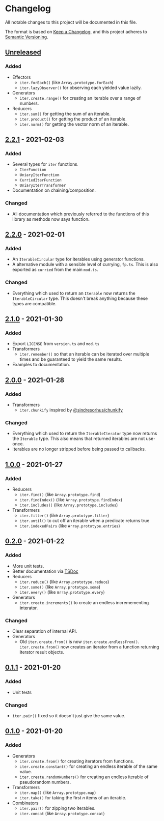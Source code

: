 # Changelog

All notable changes to this project will be documented in this file.

The format is based on [Keep a Changelog](https://keepachangelog.com/en/1.0.0/),
and this project adheres to
[Semantic Versioning](https://semver.org/spec/v2.0.0.html).

## [Unreleased]

### Added

- Effectors
  - `iter.forEach()` (like `Array.prototype.forEach`)
  - `iter.lazyObserver()` for observing each yielded value lazily.
- Generators
  - `iter.create.range()` for creating an iterable over a range of numbers.
- Reducers
  - `iter.sum()` for getting the sum of an iterable.
  - `iter.product()` for getting the product of an iterable.
  - `iter.norm()` for getting the vector norm of an iterable.

## [2.2.1] - 2021-02-03

### Added

- Several types for `iter` functions.
  - `IterFunction`
  - `UniaryIterFunction`
  - `CurriedIterFunction`
  - `UniaryIterTransformer`
- Documentation on chaining/composition.

### Changed

- All documentation which previously referred to the functions of this library
  as methods now says function.

## [2.2.0] - 2021-02-01

### Added

- An `IterableCircular` type for iterables using generator functions.
- A alternative module with a sensible level of currying, `fp.ts`. This is also
  exported as `curried` from the main `mod.ts`.

### Changed

- Everything which used to return an `Iterable` now returns the
  `IterableCircular` type. This doesn't break anything because these types are
  compatible.

## [2.1.0] - 2021-01-30

### Added

- Export `LICENSE` from `version.ts` and `mod.ts`
- Transformers
  - `iter.remember()` so that an iterable can be iterated over multiple times
    and be guaranteed to yield the same results.
- Examples to documentation.

## [2.0.0] - 2021-01-28

### Added

- Transformers
  - `iter.chunkify` inspired by
    [@sindresorhus/chunkify](https://ghub.io/@sindresorhus/chunkify)

### Changed

- Everything which used to return the `IterableIterator` type now returns the
  `Iterable` type. This also means that returned iterables are not use-once.
- Iterables are no longer stripped before being passed to callbacks.

## [1.0.0] - 2021-01-27

### Added

- Reducers
  - `iter.find()` (like `Array.prototype.find`)
  - `iter.findIndex()` (like `Array.prototype.findIndex`)
  - `iter.includes()` (like `Array.prototype.includes`)
- Transformers
  - `iter.filter()` (like `Array.prototype.filter`)
  - `iter.until()` to cut off an iterable when a predicate returns true
  - `iter.indexedPairs` (like `Array.prototype.entries`)

## [0.2.0] - 2021-01-22

### Added

- More unit tests.
- Better documentation via [TSDoc](https://tsdoc.org)
- Reducers
  - `iter.reduce()` (like `Array.prototype.reduce`)
  - `iter.some()` (like `Array.prototype.some`)
  - `iter.every()` (like `Array.prototype.every`)
- Generators
  - `iter.create.increments()` to create an endless incremementing interator.

### Changed

- Clear separation of internal API.
- Generators
  - Old `iter.create.from()` is now `iter.create.endlessFrom()`.
    `iter.create.from()` now creates an iterator from a function returning
    iterator result objects.

## [0.1.1] - 2021-01-20

### Added

- Unit tests

### Changed

- `iter.pair()` fixed so it doesn't just give the same value.

## [0.1.0] - 2021-01-20

### Added

- Generators
  - `iter.create.from()` for creating iterators from functions.
  - `iter.create.constant()` for creating an endless iterable of the same value.
  - `iter.create.randomNumbers()` for creating an endless iterable of
    pseudorandom numbers.
- Transformers
  - `iter.map()` (like `Array.prototype.map`)
  - `iter.take()` for taking the first _n_ items of an iterable.
- Combinators
  - `iter.pair()` for zipping two iterables.
  - `iter.concat` (like `Array.prototype.concat`)

[unreleased]:
  https://github.com/jajaperson/iterable-utilities/compare/v2.2.1...HEAD
[0.2.0]: https://github.com/jajaperson/iterable-utilities/releases/tag/v0.2.0
[0.1.1]: https://github.com/jajaperson/iterable-utilities/releases/tag/v0.1.1
[0.1.0]: https://github.com/jajaperson/iterable-utilities/releases/tag/v0.1.0
[1.0.0]: https://github.com/jajaperson/iterable-utilities/releases/tag/v1.0.0
[2.0.0]: https://github.com/jajaperson/iterable-utilities/releases/tag/v2.0.0
[2.1.0]: https://github.com/jajaperson/iterable-utilities/releases/tag/v2.1.0
[2.2.0]: https://github.com/jajaperson/iterable-utilities/releases/tag/v2.2.0
[2.2.1]: https://github.com/jajaperson/iterable-utilities/releases/tag/v2.2.1
